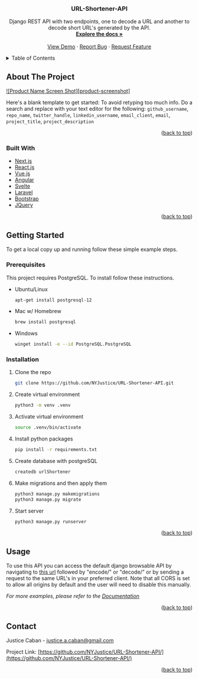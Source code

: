 <div id="top"></div>

<br />
<div align="center">
  <a href="https://github.com/NYJustice/URL-Shortener-API">
  </a>

<h3 align="center">URL-Shortener-API</h3>

  <p align="center">
    Django REST API with two endpoints, one to decode a URL and another to decode short URL's generated by the API.
    <br />
    <a href="https://github.com/NYJustice/URL-Shortener-API"><strong>Explore the docs »</strong></a>
    <br />
    <br />
    <a href="https://github.com/NYJustice/URL-Shortener-API">View Demo</a>
    ·
    <a href="https://github.com/NYJustice/URL-Shortener-API/issues">Report Bug</a>
    ·
    <a href="https://github.com/NYJustice/URL-Shortener-API/issues">Request Feature</a>
  </p>
</div>



<!-- TABLE OF CONTENTS -->
<details>
  <summary>Table of Contents</summary>
  <ol>
    <li>
      <a href="#about-the-project">About The Project</a>
      <ul>
        <li><a href="#built-with">Built With</a></li>
      </ul>
    </li>
    <li>
      <a href="#getting-started">Getting Started</a>
      <ul>
        <li><a href="#prerequisites">Prerequisites</a></li>
        <li><a href="#installation">Installation</a></li>
      </ul>
    </li>
    <li><a href="#usage">Usage</a></li>
    <li><a href="#roadmap">Roadmap</a></li>
    <li><a href="#contributing">Contributing</a></li>
    <li><a href="#license">License</a></li>
    <li><a href="#contact">Contact</a></li>
    <li><a href="#acknowledgments">Acknowledgments</a></li>
  </ol>
</details>



<!-- ABOUT THE PROJECT -->
## About The Project

[![Product Name Screen Shot][product-screenshot]](https://example.com)

Here's a blank template to get started: To avoid retyping too much info. Do a search and replace with your text editor for the following: `github_username`, `repo_name`, `twitter_handle`, `linkedin_username`, `email_client`, `email`, `project_title`, `project_description`

<p align="right">(<a href="#top">back to top</a>)</p>



### Built With

* [Next.js](https://nextjs.org/)
* [React.js](https://reactjs.org/)
* [Vue.js](https://vuejs.org/)
* [Angular](https://angular.io/)
* [Svelte](https://svelte.dev/)
* [Laravel](https://laravel.com)
* [Bootstrap](https://getbootstrap.com)
* [JQuery](https://jquery.com)

<p align="right">(<a href="#top">back to top</a>)</p>



<!-- GETTING STARTED -->
## Getting Started

To get a local copy up and running follow these simple example steps.

### Prerequisites

This project requires PostgreSQL. To install follow these instructions.
* Ubuntu/Linux
  ```sh
  apt-get install postgresql-12
  ```
* Mac w/ Homebrew
  ```sh
  brew install postgresql
  ```
* Windows
  ```sh
  winget install -e --id PostgreSQL.PostgreSQL
  ```

### Installation

1. Clone the repo
   ```sh
   git clone https://github.com/NYJustice/URL-Shortener-API.git
   ```
2. Create virtual environment
   ```sh
   python3 -m venv .venv
   ```
3. Activate virtual environment 
   ```sh
   source .venv/bin/activate
   ```
4. Install python packages
   ```sh
   pip install -r requirements.txt
   ```
5. Create database with postgreSQL
   ```sh
   createdb urlShortener
   ```
6. Make migrations and then apply them
   ```sh
   python3 manage.py makemigrations
   python3 manage.py migrate
   ```
7. Start server
   ```sh
   python3 manage.py runserver
   ```

<p align="right">(<a href="#top">back to top</a>)</p>

<!-- USAGE EXAMPLES -->
## Usage

To use this API you can access the default django browsable API by navigating to <a href="https://localhost:8000/">this url</a> followed by "encode/" or "decode/" or by sending a request to the same URL's in your preferred client. Note that all CORS is set to allow all origins by default and the user will need to disable this manually.

_For more examples, please refer to the [Documentation](https://example.com)_

<p align="right">(<a href="#top">back to top</a>)</p>

<!-- CONTACT -->
## Contact

Justice Caban - justice.a.caban@gmail.com

Project Link: [https://github.com/NYJustice/URL-Shortener-API/](https://github.com/NYJustice/URL-Shortener-API/)

<p align="right">(<a href="#top">back to top</a>)</p>